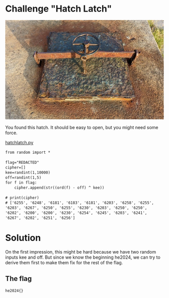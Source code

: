 # Challenge "Hatch Latch"
![Banner Image](banner.jpg)

You found this hatch. It should be easy to open, but you might need some force.

[hatchlatch.py](hatchlatch.py)

    from random import *

    flag="REDACTED"
    cipher=[]
    kee=randint(1,10000)
    off=randint(1,5)
    for f in flag:
        cipher.append(str((ord(f) - off) ^ kee))

    # print(cipher)
    # ['6255', '6248', '6181', '6183', '6181', '6203', '6258', '6255', '6203', '6267', '6250', '6255', '6230', '6203', '6250', '6250', '6202', '6200', '6200', '6230', '6254', '6245', '6203', '6241', '6267', '6202', '6251', '6256']

# Solution
On the first impression, this might be hard because we have two random inputs kee and off. But since we know the beginning he2024, we can try to derive them first to make them fix for the rest of the flag.



## The flag
    he2024{}
